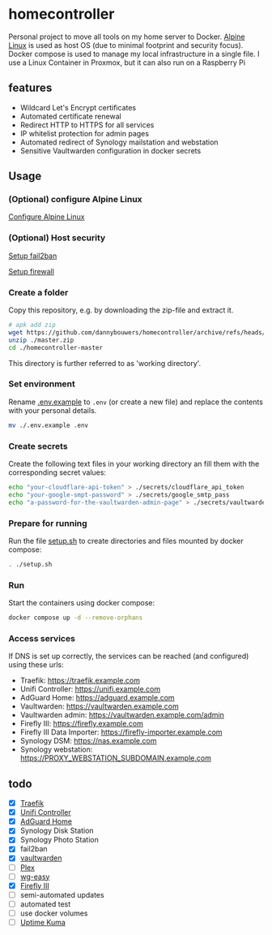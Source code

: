 # homecontroller

Personal project to move all tools on my home server to Docker. [Alpine Linux](https://alpinelinux.org/) is used as host OS (due to minimal footprint and security focus). Docker compose is used to manage my local infrastructure in a single file. I use a Linux Container in Proxmox, but it can also run on a Raspberry Pi

## features

- Wildcard Let's Encrypt certificates
- Automated certificate renewal
- Redirect HTTP to HTTPS for all services
- IP whitelist protection for admin pages
- Automated redirect of Synology mailstation and webstation
- Sensitive Vaultwarden configuration in docker secrets

## Usage

### (Optional) configure Alpine Linux

[Configure Alpine Linux](https://github.com/dannybouwers/homecontroller/wiki/Configure-Alpine-Linux)

### (Optional) Host security

[Setup fail2ban](https://github.com/dannybouwers/homecontroller/wiki/Setup-fail2ban)

[Setup firewall](https://github.com/dannybouwers/homecontroller/wiki/Setup-firewall)

### Create a folder

Copy this repository, e.g. by downloading the zip-file and extract it.

```bash
# apk add zip
wget https://github.com/dannybouwers/homecontroller/archive/refs/heads/master.zip
unzip ./master.zip
cd ./homecontroller-master
```

This directory is further referred to as 'working directory'.

### Set environment

Rename [.env.example](.env.example) to ```.env``` (or create a new file) and replace the contents with your personal details.

```bash
mv ./.env.example .env
```

### Create secrets

Create the following text files in your working directory an fill them with the corresponding secret values:

```bash
echo "your-cloudflare-api-token" > ./secrets/cloudflare_api_token
echo "your-google-smpt-password" > ./secrets/google_smtp_pass
echo "a-password-for-the-vaultwarden-admin-page" > ./secrets/vaultwarden_admin_token
```

### Prepare for running

Run the file [setup.sh](setup.sh) to create directories and files mounted by docker compose:

```bash
. ./setup.sh
```

### Run

Start the containers using docker compose:

```bash
docker compose up -d --remove-orphans
```

### Access services

If DNS is set up correctly, the services can be reached (and configured) using these urls:

- Traefik: https://traefik.example.com
- Unifi Controller: https://unifi.example.com
- AdGuard Home: https://adguard.example.com
- Vaultwarden: https://vaultwarden.example.com
- Vaultwarden admin: https://vaultwarden.example.com/admin
- Firefly III: https://firefly.example.com
- Firefly III Data Importer: https://firefly-importer.example.com
- Synology DSM: https://nas.example.com
- Synology webstation: https://PROXY_WEBSTATION_SUBDOMAIN.example.com

## todo

- [X] [Traefik](https://hub.docker.com/_/traefik/)
- [X] [Unifi Controller](https://github.com/linuxserver/docker-unifi-controller)
- [X] [AdGuard Home](https://github.com/AdguardTeam/AdGuardHome/wiki/Docker)
- [X] Synology Disk Station
- [X] Synology Photo Station
- [X] fail2ban
- [X] [vaultwarden](https://github.com/dani-garcia/vaultwarden)
- [ ] [Plex](https://github.com/linuxserver/docker-plex)
- [ ] [wg-easy](https://github.com/wg-easy/wg-easy)
- [x] [Firefly III](https://docs.firefly-iii.org/firefly-iii/installation/docker/)
- [ ] semi-automated updates
- [ ] automated test
- [ ] use docker volumes
- [ ] [Uptime Kuma](https://github.com/louislam/uptime-kuma/wiki/%F0%9F%94%A7-How-to-Install)